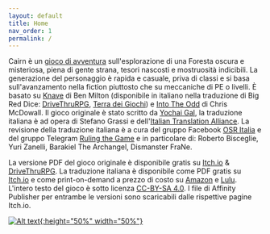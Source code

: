 ```yaml
---
layout: default
title: Home
nav_order: 1
permalink: /
---
```


Cairn è un [gioco di avventura](http://questingblog.com/adventure-game-vs-osr) sull'esplorazione di una Foresta oscura e misteriosa, piena di gente strana, tesori nascosti e mostruosità indicibili. La generazione del personaggio è rapida e casuale, priva di classi e si basa sull'avanzamento nella fiction piuttosto che su meccaniche di PE o livelli. È basato su [Knave](https://www.drivethrurpg.com/product/250888/Knave) di Ben Milton (disponibile in italiano nella traduzione di Big Red Dice: [DriveThruRPG](https://www.drivethrurpg.com/product/275839/Knave-Edizione-Italiana), [Terra dei Giochi](https://www.terradeigiochi.it/knave/3849-knave-versione-digitale.html)) e [Into The Odd](https://chrismcdee.itch.io/electric-bastionland) di Chris McDowall. Il gioco originale è stato scritto da [Yochai Gal](https://newschoolrevolution.com), la traduzione italiana è ad opera di Stefano Grassi e dell'[Italian Translation Alliance](https://italiantranslationalliance.org/). La revisione della traduzione italiana è a cura del gruppo Facebook [OSR Italia](https://www.facebook.com/groups/osritalia/) e del gruppo Telegram [Ruling the Game](https://t.me/osritalia) e in particolare di: Roberto Bisceglie, Yuri Zanelli, Barakiel The Archangel, Dismanster FraNe.


La versione PDF del gioco originale è disponibile gratis su [Itch.io](https://yochaigal.itch.io/cairn) & [DriveThruRPG](https://www.drivethrurpg.com/product/330809/Cairn). La traduzione italiana è disponibile come PDF gratis su [Itch.io](https://ita-translation-alliance.itch.io/cairn-ita) e come print-on-demand a prezzo di costo su [Amazon](https://www.amazon.it/Cairn-Versione-Italiana-Yochai-Gal/dp/B09FS8D5Z2) e [Lulu](https://www.lulu.com/en/en/shop/yochai-gal-and-cosmicorrery-and-jim-parkin-and-stefano-grassi/cairn-versione-italiana/paperback/product-zvw9j5.html). L'intero testo del gioco è sotto licenza [CC-BY-SA 4.0](https://creativecommons.org/licenses/by-sa/4.0/). I file di Affinity Publisher per entrambe le versioni sono scaricabili dalle rispettive pagine Itch.io.

<p></p>

[![Alt text](/img/cairn.svg "Clicca per ingrandire"){:height="50%" width="50%"}](/img/cairn.svg)
